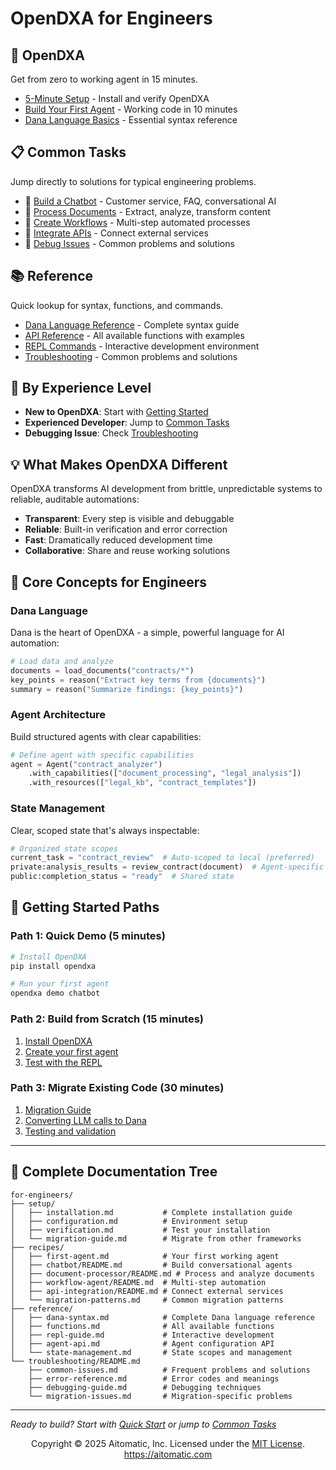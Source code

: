 # OpenDXA for Engineers

## 🚀 OpenDXA
Get from zero to working agent in 15 minutes.

- [5-Minute Setup](setup/installation.md) - Install and verify OpenDXA
- [Build Your First Agent](recipes/first-agent.md) - Working code in 10 minutes
- [Dana Language Basics](reference/dana-syntax.md) - Essential syntax reference

## 📋 Common Tasks
Jump directly to solutions for typical engineering problems.

- 🤖 [Build a Chatbot](recipes/chatbot/README.md) - Customer service, FAQ, conversational AI
- 📄 [Process Documents](recipes/document-processor/README.md) - Extract, analyze, transform content
- 🔄 [Create Workflows](recipes/workflow-agent/README.md) - Multi-step automated processes
- 🔗 [Integrate APIs](recipes/api-integration/README.md) - Connect external services
- 🐛 [Debug Issues](troubleshooting/README.md) - Common problems and solutions

## 📚 Reference
Quick lookup for syntax, functions, and commands.

- [Dana Language Reference](reference/dana-syntax.md) - Complete syntax guide
- [API Reference](reference/api/README.md) - All available functions with examples
- [REPL Commands](reference/repl-guide.md) - Interactive development environment
- [Troubleshooting](troubleshooting/README.md) - Common problems and solutions

## 🎯 By Experience Level
- **New to OpenDXA**: Start with [Getting Started](#🚦-getting-started-paths)
- **Experienced Developer**: Jump to [Common Tasks](#📋-common-tasks)
- **Debugging Issue**: Check [Troubleshooting](troubleshooting/README.md)

## 💡 What Makes OpenDXA Different

OpenDXA transforms AI development from brittle, unpredictable systems to reliable, auditable automations:

- **Transparent**: Every step is visible and debuggable
- **Reliable**: Built-in verification and error correction
- **Fast**: Dramatically reduced development time
- **Collaborative**: Share and reuse working solutions

## 🔧 Core Concepts for Engineers

### Dana Language
Dana is the heart of OpenDXA - a simple, powerful language for AI automation:

```python
# Load data and analyze
documents = load_documents("contracts/*")
key_points = reason("Extract key terms from {documents}")
summary = reason("Summarize findings: {key_points}")
```

### Agent Architecture
Build structured agents with clear capabilities:

```python
# Define agent with specific capabilities
agent = Agent("contract_analyzer")
    .with_capabilities(["document_processing", "legal_analysis"])
    .with_resources(["legal_kb", "contract_templates"])
```

### State Management
Clear, scoped state that's always inspectable:

```python
# Organized state scopes
current_task = "contract_review"  # Auto-scoped to local (preferred)
private:analysis_results = review_contract(document)  # Agent-specific data
public:completion_status = "ready"  # Shared state
```

## 🚦 Getting Started Paths

### Path 1: Quick Demo (5 minutes)
```bash
# Install OpenDXA
pip install opendxa

# Run your first agent
opendxa demo chatbot
```

### Path 2: Build from Scratch (15 minutes)
1. [Install OpenDXA](setup/installation.md)
2. [Create your first agent](recipes/first-agent.md)
3. [Test with the REPL](reference/repl-guide.md)

### Path 3: Migrate Existing Code (30 minutes)
1. [Migration Guide](setup/migration-guide.md)
2. [Converting LLM calls to Dana](recipes/migration-patterns.md)
3. [Testing and validation](troubleshooting/migration-issues.md)

---

## 📖 Complete Documentation Tree

```
for-engineers/
├── setup/
│   ├── installation.md           # Complete installation guide
│   ├── configuration.md          # Environment setup
│   ├── verification.md           # Test your installation
│   └── migration-guide.md        # Migrate from other frameworks
├── recipes/
│   ├── first-agent.md            # Your first working agent
│   ├── chatbot/README.md         # Build conversational agents
│   ├── document-processor/README.md # Process and analyze documents
│   ├── workflow-agent/README.md  # Multi-step automation
│   ├── api-integration/README.md # Connect external services
│   └── migration-patterns.md     # Common migration patterns
├── reference/
│   ├── dana-syntax.md            # Complete Dana language reference
│   ├── functions.md              # All available functions
│   ├── repl-guide.md             # Interactive development
│   ├── agent-api.md              # Agent configuration API
│   └── state-management.md       # State scopes and management
└── troubleshooting/README.md
    ├── common-issues.md          # Frequent problems and solutions
    ├── error-reference.md        # Error codes and meanings
    ├── debugging-guide.md        # Debugging techniques
    └── migration-issues.md       # Migration-specific problems
```

---

*Ready to build? Start with [Quick Start](#quick-start) or jump to [Common Tasks](#common-tasks)* 


<p align="center">
Copyright © 2025 Aitomatic, Inc. Licensed under the <a href="../../LICENSE.md">MIT License</a>.
<br/>
<a href="https://aitomatic.com">https://aitomatic.com</a>
</p>